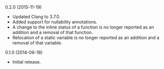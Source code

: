 0.2.0 (2015-11-19)

* Updated Clang to 3.7.0.
* Added support for nullability annotations.
* A change to the inline status of a function is no longer reported as an addition and a removal of that function.
* Relocation of a static variable is no longer reported as an addition and a removal of that variable.

0.1.0 (2014-06-18)

* Initial release.
